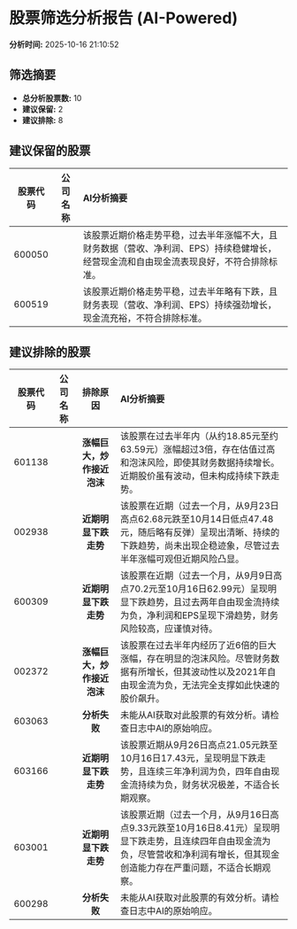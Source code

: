 # 股票筛选分析报告 (AI-Powered)

**分析时间:** 2025-10-16 21:10:52

## 筛选摘要

- **总分析股票数:** 10
- **建议保留:** 2
- **建议排除:** 8

## 建议保留的股票

| 股票代码 | 公司名称 | AI分析摘要 |
|:---:|:---:|:---|
| 600050 |  | 该股票近期价格走势平稳，过去半年涨幅不大，且财务数据（营收、净利润、EPS）持续稳健增长，经营现金流和自由现金流表现良好，不符合排除标准。 |
| 600519 |  | 该股票近期价格走势平稳，过去半年略有下跌，且财务表现（营收、净利润、EPS）持续强劲增长，现金流充裕，不符合排除标准。 |

## 建议排除的股票

| 股票代码 | 公司名称 | 排除原因 | AI分析摘要 |
|:---:|:---:|:---:|:---|
| 601138 |  | **涨幅巨大，炒作接近泡沫** | 该股票在过去半年内（从约18.85元至约63.59元）涨幅超过3倍，存在估值过高和泡沫风险，即使其财务数据持续增长。近期股价虽有波动，但未构成持续下跌走势。 |
| 002938 |  | **近期明显下跌走势** | 该股票在近期（过去一个月，从9月23日高点62.68元跌至10月14日低点47.48元，随后略有反弹）呈现出清晰、持续的下跌趋势，尚未出现企稳迹象，尽管过去半年涨幅可观但近期风险凸显。 |
| 600309 |  | **近期明显下跌走势** | 该股票在近期（过去一个月，从9月9日高点70.2元至10月16日62.99元）呈现明显下跌趋势，且过去两年自由现金流持续为负，净利润和EPS呈现下滑趋势，财务风险较高，应谨慎对待。 |
| 002372 |  | **涨幅巨大，炒作接近泡沫** | 该股票在过去半年内经历了近6倍的巨大涨幅，存在明显的泡沫风险。尽管财务数据有所增长，但其波动性以及2021年自由现金流为负，无法完全支撑如此快速的股价飙升。 |
| 603063 |  | **分析失败** | 未能从AI获取对此股票的有效分析。请检查日志中AI的原始响应。 |
| 603166 |  | **近期明显下跌走势** | 该股票近期从9月26日高点21.05元跌至10月16日17.43元，呈现明显下跌走势，且连续三年净利润为负，四年自由现金流持续为负，财务状况极差，不适合长期观察。 |
| 603001 |  | **近期明显下跌走势** | 该股票近期（过去一个月，从9月16日高点9.33元跌至10月16日8.41元）呈现明显下跌走势，且连续四年自由现金流为负，尽管营收和净利润有增长，但其现金创造能力存在严重问题，不适合长期观察。 |
| 600298 |  | **分析失败** | 未能从AI获取对此股票的有效分析。请检查日志中AI的原始响应。 |
